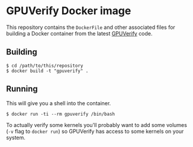 GPUVerify Docker image
======================

This repository contains the ``DockerFile`` and other associated files
for building a Docker container from the latest [GPUVerify](https://gpuverify.codeplex.com/) code.

Building
--------

```
$ cd /path/to/this/repository
$ docker build -t "gpuverify" .
```

Running
-------

This will give you a shell into the container.

```
$ docker run -ti --rm gpuverify /bin/bash
```

To actually verify some kernels you'll probably want to add
some volumes (``-v`` flag to ``docker run``) so GPUVerify has
access to some kernels on your system.
